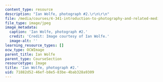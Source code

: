 ```yaml
---
content_type: resource
description: "Ian Wolfe, photograph #2.\r\n\r\n"
file: /media/courses/4-341-introduction-to-photography-and-related-media-fall-2007/71882d5246efb8e583be4bab328a9309_wolfe2.jpg
file_type: image/jpeg
image_metadata:
  caption: 'Ian Wolfe, photograph #2.'
  credit: 'Credit: Image courtesy of Ian Wolfe.'
  image-alt: ''
learning_resource_types: []
ocw_type: OCWImage
parent_title: Ian Wolfe
parent_type: CourseSection
resourcetype: Image
title: 'Ian Wolfe, photograph #2.'
uid: 71882d52-46ef-b8e5-83be-4bab328a9309
---
```

